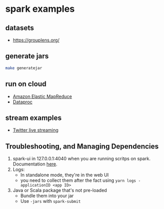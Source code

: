 # spark examples

## datasets
- https://grouplens.org/

## generate jars
```bash
make generatejar
```

## run on cloud
- [Amazon Elastic MapReduce](https://aws.amazon.com/emr/)
- [Dataproc](https://cloud.google.com/dataproc)

## stream examples
- [Twitter live streaming](https://dzone.com/articles/twitter-live-streaming-with-spark-streaming-using)

## Troubleshooting, and Managing Dependencies

1. spark-ui in 127.0.0.1:4040 when you are running scritps on spark. Documentation [here](https://spark.apache.org/docs/latest/monitoring.html).
2. Logs:
    - In standalone mode, they're in the web UI 
    - you need to collect them after the fact using `yarn logs -applicationID <app ID>`
3. Java or Scala package that's not pre-loaded
    - Bundle them into your jar
    - Use `-jars` with `spark-submit`